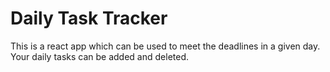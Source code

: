 # Daily Task Tracker

This is a react app which can be used to meet the deadlines in a given day. Your daily tasks can be added and deleted.
